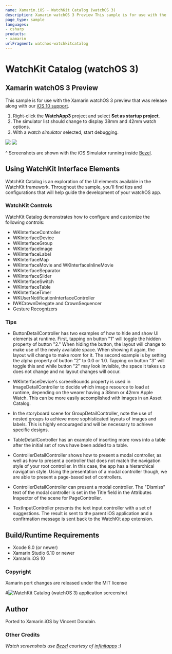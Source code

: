 ```yaml
---
name: Xamarin.iOS - WatchKit Catalog (watchOS 3)
description: Xamarin watchOS 3 Preview This sample is for use with the Xamarin watchOS 3 preview that was release along with our iOS 10 support. 1. Right-click...
page_type: sample
languages:
- csharp
products:
- xamarin
urlFragment: watchos-watchkitcatalog
---
```

# WatchKit Catalog (watchOS 3)

## Xamarin watchOS 3 Preview

This sample is for use with the Xamarin watchOS 3 preview that was release along with our [iOS 10 support](https://blog.xamarin.com/let-the-ios10-ing-begin/).

1. Right-click the **WatchApp3** project and select **Set as startup project**.
2. The simulator list should change to display 38mm and 42mm watch options.
3. With a *watch simulator* selected, start debugging.

![](Screenshots/watchOS3-sml.png) ![](Screenshots/watchCatalog3-sml.png)

^ Screenshots are shown with the iOS Simulator running inside [Bezel].

## Using WatchKit Interface Elements

WatchKit Catalog is an exploration of the UI elements available in the WatchKit framework.
Throughout the sample, you'll find tips and configurations that will help guide the development of your watchOS app.

### WatchKit Controls

WatchKit Catalog demonstrates how to configure and customize the following controls:

* WKInterfaceController
* WKInterfaceDevice
* WKInterfaceGroup
* WKInterfaceImage
* WKInterfaceLabel
* WKInterfaceMap
* WKInterfaceMovie and WKInterfaceInlineMovie
* WKInterfaceSeparator
* WKInterfaceSlider
* WKInterfaceSwitch
* WKInterfaceTable
* WKInterfaceTimer
* WKUserNotificationInterfaceController
* IWKCrownDelegate and CrownSequencer
* Gesture Recognizers


### Tips

- ButtonDetailController has two examples of how to hide and show UI elements at runtime. First, tapping on button "1" will toggle the hidden property of button "2." When hiding the button, the layout will change to make use of the newly available space. When showing it again, the layout will change to make room for it. The second example is by setting the alpha property of button "2" to 0.0 or 1.0. Tapping on button "3" will toggle this and while button "2" may look invisible, the space it takes up does not change and no layout changes will occur.

- WKInterfaceDevice's screenBounds property is used in ImageDetailController to decide which image resource to load at runtime, depending on the wearer having a 38mm or 42mm Apple Watch. This can be more easily accomplished with images in an Asset Catalog.

- In the storyboard scene for GroupDetailController, note the use of nested groups to achieve more sophisticated layouts of images and labels. This is highly encouraged and will be necessary to achieve specific designs.

- TableDetailController has an example of inserting more rows into a table after the initial set of rows have been added to a table.

- ControllerDetailController shows how to present a modal controller, as well as how to present a controller that does not match the navigation style of your root controller. In this case, the app has a hierarchical navigation style. Using the presentation of a modal controller though, we are able to present a page-based set of controllers.

- ControllerDetailController can present a modal controller. The "Dismiss" text of the modal controller is set in the Title field in the Attributes Inspector of the scene for PageController.

- TextInputController presents the text input controller with a set of suggestions. The result is sent to the parent iOS application and a confirmation message is sent back to the WatchKit app extension.

## Build/Runtime Requirements

* Xcode 8.0 (or newer)
* Xamarin Studio 6.10 or newer
* Xamarin.iOS 10


### Copyright

Xamarin port changes are released under the MIT license


#![WatchKit Catalog (watchOS 3) application screenshot](Screenshots/0.png "WatchKit Catalog (watchOS 3) application screenshot")

## Author

Ported to Xamarin.iOS by Vincent Dondain.


### Other Credits

*Watch screenshots use [Bezel] courtesy of [infinitapps] :)*

[Bezel]:http://infinitapps.com/bezel/
[infinitapps]:http://infinitapps.com/
